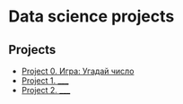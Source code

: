 # Data science projects

## Projects

* [Project 0. Игра: Угадай число](https://github.com/DimonZulu/Data_Science/tree/main/project_0)
* [Project 1. ___](___)
* [Project 2. ___](___)